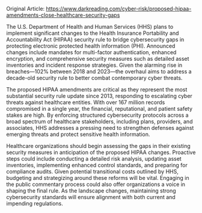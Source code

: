 Original Article: https://www.darkreading.com/cyber-risk/proposed-hipaa-amendments-close-healthcare-security-gaps

The U.S. Department of Health and Human Services (HHS) plans to implement significant changes to the Health Insurance Portability and Accountability Act (HIPAA) security rule to bridge cybersecurity gaps in protecting electronic protected health information (PHI). Announced changes include mandates for multi-factor authentication, enhanced encryption, and comprehensive security measures such as detailed asset inventories and incident response strategies. Given the alarming rise in breaches—102% between 2018 and 2023—the overhaul aims to address a decade-old security rule to better combat contemporary cyber threats.

The proposed HIPAA amendments are critical as they represent the most substantial security rule update since 2013, responding to escalating cyber threats against healthcare entities. With over 167 million records compromised in a single year, the financial, reputational, and patient safety stakes are high. By enforcing structured cybersecurity protocols across a broad spectrum of healthcare stakeholders, including plans, providers, and associates, HHS addresses a pressing need to strengthen defenses against emerging threats and protect sensitive health information.

Healthcare organizations should begin assessing the gaps in their existing security measures in anticipation of the proposed HIPAA changes. Proactive steps could include conducting a detailed risk analysis, updating asset inventories, implementing enhanced control standards, and preparing for compliance audits. Given potential transitional costs outlined by HHS, budgeting and strategizing around these reforms will be vital. Engaging in the public commentary process could also offer organizations a voice in shaping the final rule. As the landscape changes, maintaining strong cybersecurity standards will ensure alignment with both current and impending regulations.
